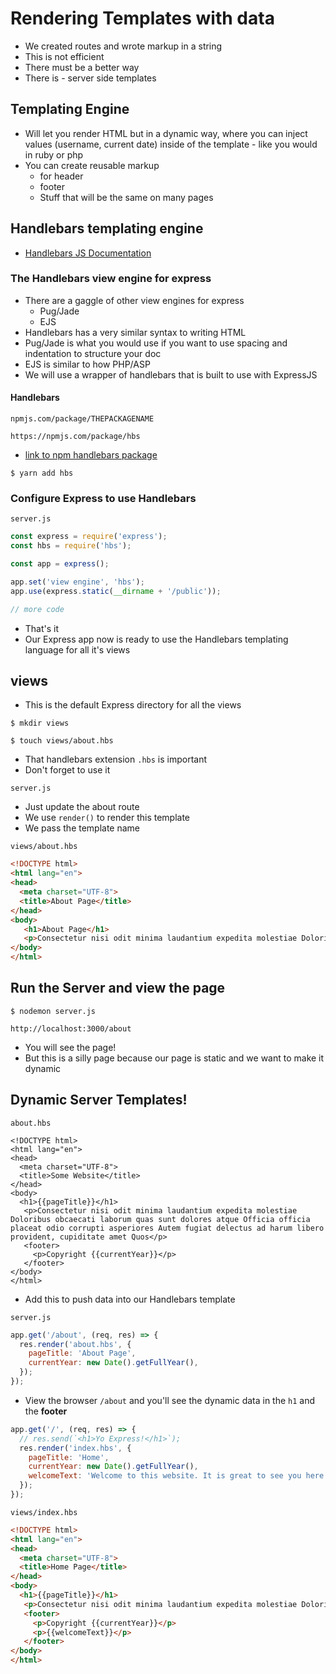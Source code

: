 # Rendering Templates with data
* We created routes and wrote markup in a string
* This is not efficient
* There must be a better way
* There is - server side templates

## Templating Engine
* Will let you render HTML but in a dynamic way, where you can inject values (username, current date) inside of the template - like you would in ruby or php
* You can create reusable markup
    - for header
    - footer
    - Stuff that will be the same on many pages

## Handlebars templating engine
* [Handlebars JS Documentation](http://handlebarsjs.com/)
 
### The Handlebars view engine for express
* There are a gaggle of other view engines for express
    - Pug/Jade
    - EJS
* Handlebars has a very similar syntax to writing HTML
* Pug/Jade is what you would use if you want to use spacing and indentation to structure your doc
* EJS is similar to how PHP/ASP 
* We will use a wrapper of handlebars that is built to use with ExpressJS

#### Handlebars
`npmjs.com/package/THEPACKAGENAME`

`https://npmjs.com/package/hbs`

* [link to npm handlebars package](https://www.npmjs.com/package/hbs)

`$ yarn add hbs`

### Configure Express to use Handlebars
`server.js`

```js
const express = require('express');
const hbs = require('hbs');

const app = express();

app.set('view engine', 'hbs');
app.use(express.static(__dirname + '/public'));

// more code
```

* That's it
* Our Express app now is ready to use the Handlebars templating language for all it's views

## views
* This is the default Express directory for all the views

`$ mkdir views`

`$ touch views/about.hbs`

* That handlebars extension `.hbs` is important
* Don't forget to use it

`server.js`

* Just update the about route
* We use `render()` to render this template
* We pass the template name

`views/about.hbs`

```html
<!DOCTYPE html>
<html lang="en">
<head>
  <meta charset="UTF-8">
  <title>About Page</title>
</head>
<body>
   <h1>About Page</h1>
   <p>Consectetur nisi odit minima laudantium expedita molestiae Doloribus obcaecati laborum quas sunt dolores atque Officia officia placeat odio corrupti asperiores Autem fugiat delectus ad harum libero provident, cupiditate amet Quos</p>
</body>
</html>
```

## Run the Server and view the page
`$ nodemon server.js`

`http://localhost:3000/about`

* You will see the page!
* But this is a silly page because our page is static and we want to make it dynamic

## Dynamic Server Templates!
`about.hbs`

```
<!DOCTYPE html>
<html lang="en">
<head>
  <meta charset="UTF-8">
  <title>Some Website</title>
</head>
<body>
  <h1>{{pageTitle}}</h1>
   <p>Consectetur nisi odit minima laudantium expedita molestiae Doloribus obcaecati laborum quas sunt dolores atque Officia officia placeat odio corrupti asperiores Autem fugiat delectus ad harum libero provident, cupiditate amet Quos</p>
   <footer>
     <p>Copyright {{currentYear}}</p>
   </footer>
</body>
</html>
```

* Add this to push data into our Handlebars template

`server.js`

```js
app.get('/about', (req, res) => {
  res.render('about.hbs', {
    pageTitle: 'About Page',
    currentYear: new Date().getFullYear(),
  });
});
```

* View the browser `/about` and you'll see the dynamic data in the `h1` and the **footer**

```js
app.get('/', (req, res) => {
  // res.send(`<h1>Yo Express!</h1>`);
  res.render('index.hbs', {
    pageTitle: 'Home',
    currentYear: new Date().getFullYear(),
    welcomeText: 'Welcome to this website. It is great to see you here',
  });
});
```

`views/index.hbs`

```html
<!DOCTYPE html>
<html lang="en">
<head>
  <meta charset="UTF-8">
  <title>Home Page</title>
</head>
<body>
  <h1>{{pageTitle}}</h1>
   <p>Consectetur nisi odit minima laudantium expedita molestiae Doloribus obcaecati laborum quas sunt dolores atque Officia officia placeat odio corrupti asperiores Autem fugiat delectus ad harum libero provident, cupiditate amet Quos</p>
   <footer>
     <p>Copyright {{currentYear}}</p>
     <p>{{welcomeText}}</p>
   </footer>
</body>
</html>
```



